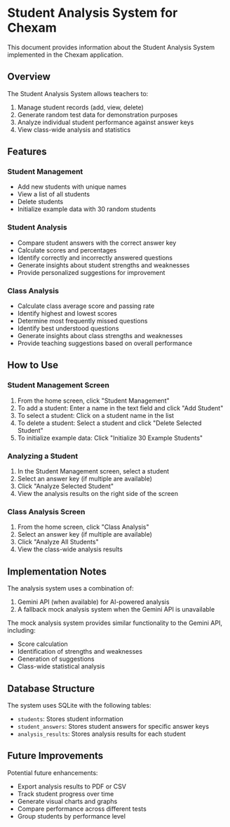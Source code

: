 # Student Analysis System for Chexam

This document provides information about the Student Analysis System implemented in the Chexam application.

## Overview

The Student Analysis System allows teachers to:

1. Manage student records (add, view, delete)
2. Generate random test data for demonstration purposes
3. Analyze individual student performance against answer keys
4. View class-wide analysis and statistics

## Features

### Student Management
- Add new students with unique names
- View a list of all students
- Delete students
- Initialize example data with 30 random students

### Student Analysis
- Compare student answers with the correct answer key
- Calculate scores and percentages
- Identify correctly and incorrectly answered questions
- Generate insights about student strengths and weaknesses
- Provide personalized suggestions for improvement

### Class Analysis
- Calculate class average score and passing rate
- Identify highest and lowest scores
- Determine most frequently missed questions
- Identify best understood questions
- Generate insights about class strengths and weaknesses
- Provide teaching suggestions based on overall performance

## How to Use

### Student Management Screen
1. From the home screen, click "Student Management"
2. To add a student: Enter a name in the text field and click "Add Student"
3. To select a student: Click on a student name in the list
4. To delete a student: Select a student and click "Delete Selected Student"
5. To initialize example data: Click "Initialize 30 Example Students"

### Analyzing a Student
1. In the Student Management screen, select a student
2. Select an answer key (if multiple are available)
3. Click "Analyze Selected Student"
4. View the analysis results on the right side of the screen

### Class Analysis Screen
1. From the home screen, click "Class Analysis"
2. Select an answer key (if multiple are available)
3. Click "Analyze All Students"
4. View the class-wide analysis results

## Implementation Notes

The analysis system uses a combination of:

1. Gemini API (when available) for AI-powered analysis
2. A fallback mock analysis system when the Gemini API is unavailable

The mock analysis system provides similar functionality to the Gemini API, including:
- Score calculation
- Identification of strengths and weaknesses
- Generation of suggestions
- Class-wide statistical analysis

## Database Structure

The system uses SQLite with the following tables:

- `students`: Stores student information
- `student_answers`: Stores student answers for specific answer keys
- `analysis_results`: Stores analysis results for each student

## Future Improvements

Potential future enhancements:
- Export analysis results to PDF or CSV
- Track student progress over time
- Generate visual charts and graphs
- Compare performance across different tests
- Group students by performance level
